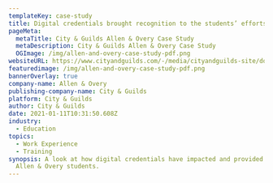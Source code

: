 ```yaml
---
templateKey: case-study
title: Digital credentials brought recognition to the students’ efforts
pageMeta:
  metaTitle: City & Guilds Allen & Overy Case Study
  metaDescription: City & Guilds Allen & Overy Case Study
  OGImage: /img/allen-and-overy-case-study-pdf.png
websiteURL: https://www.cityandguilds.com/-/media/cityandguilds-site/documents/what-we-offer/centres/digitalcredentials/allen-and-overy-case-study-pdf.ashx
featuredimage: /img/allen-and-overy-case-study-pdf.png
bannerOverlay: true
company-name: Allen & Overy
publishing-company-name: City & Guilds
platform: City & Guilds
author: City & Guilds
date: 2021-01-11T10:31:50.608Z
industry:
  - Education
topics:
  - Work Experience
  - Training
synopsis: A look at how digital credentials have impacted and provided value to
  Allen & Overy students.
---
```

